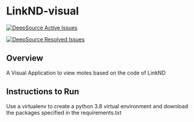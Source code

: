 # LinkND-visual

[![DeepSource Active Issues](https://deepsource.io/gh/Apro123/LinkND-visual.svg/?label=active+issues&show_trend=true&token=RftojWxyMYQR7jdufqpEEuUH)](https://deepsource.io/gh/Apro123/LinkND-visual/?ref=repository-badge)

[![DeepSource Resolved Issues](https://deepsource.io/gh/Apro123/LinkND-visual.svg/?label=resolved+issues&show_trend=true&token=RftojWxyMYQR7jdufqpEEuUH)](https://deepsource.io/gh/Apro123/LinkND-visual/?ref=repository-badge)

## Overview
A Visual Application to view motes based on the code of LinkND

## Instructions to Run
Use a virtualenv to create a python 3.8 virtual environment and download the packages specified in the requirements.txt
